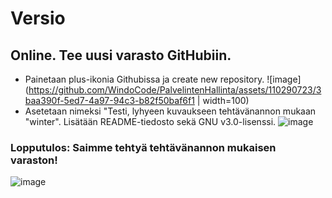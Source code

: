 # Versio

## Online. Tee uusi varasto GitHubiin.
- Painetaan plus-ikonia Githubissa ja create new repository.
![image](https://github.com/WindoCode/PalvelintenHallinta/assets/110290723/3baa390f-5ed7-4a97-94c3-b82f50baf6f1 | width=100)
- Asetetaan nimeksi "Testi, lyhyeen kuvaukseen tehtävänannon mukaan "winter". Lisätään README-tiedosto sekä GNU v3.0-lisenssi.
![image](https://github.com/WindoCode/PalvelintenHallinta/assets/110290723/f976bdee-df33-4714-94f6-59f117a6c43e)

### Lopputulos: Saimme tehtyä tehtävänannon mukaisen varaston!
![image](https://github.com/WindoCode/PalvelintenHallinta/assets/110290723/4d3c37ba-05dc-446b-8873-4f84e640f614)


